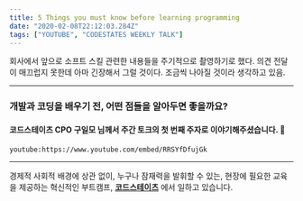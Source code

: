 ```yaml
---
title: 5 Things you must know before learning programming
date: "2020-02-08T22:12:03.284Z"
tags: ["YOUTUBE", "CODESTATES WEEKLY TALK"]
---
```


회사에서 앞으로 소프트 스킬 관련한 내용들을 주기적으로 촬영하기로 했다.
의견 전달이 매끄럽지 못한데 아마 긴장해서 그럴 것이다.
조금씩 나아질 것이라 생각하고 있음.

---

### 개발과 코딩을 배우기 전, 어떤 점들을 알아두면 좋을까요?

#### 코드스테이츠 CPO 구일모 님께서 주간 토크의 첫 번째 주자로 이야기해주셨습니다. 🙂

`youtube:https://www.youtube.com/embed/RRSYfDfujGk`

---

경제적 사회적 배경에 상관 없이, 누구나 잠재력을 발휘할 수 있는, 현장에 필요한 교육을 제공하는 혁신적인 부트캠프, [**코드스테이츠**](https://bit.ly/3gwHECt) 에서 일하고 있습니다.

